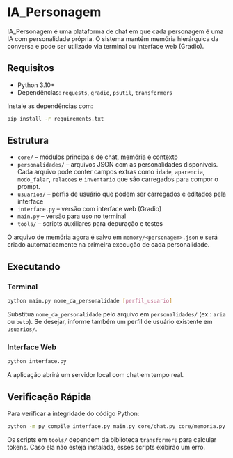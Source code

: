 # IA_Personagem

IA_Personagem é uma plataforma de chat em que cada personagem é uma IA com personalidade própria. O sistema mantém memória hierárquica da conversa e pode ser utilizado via terminal ou interface web (Gradio).

## Requisitos

- Python 3.10+
- Dependências: `requests`, `gradio`, `psutil`, `transformers`

Instale as dependências com:

```bash
pip install -r requirements.txt
```

## Estrutura

- `core/` – módulos principais de chat, memória e contexto
- `personalidades/` – arquivos JSON com as personalidades disponíveis. Cada
  arquivo pode conter campos extras como `idade`, `aparencia`, `modo_falar`,
  `relacoes` e `inventario` que são carregados para compor o prompt.
- `usuarios/` – perfis de usuário que podem ser carregados e editados pela interface
- `interface.py` – versão com interface web (Gradio)
- `main.py` – versão para uso no terminal
- `tools/` – scripts auxiliares para depuração e testes

O arquivo de memória agora é salvo em `memory/<personagem>.json` e será criado automaticamente na primeira execução de cada personalidade.

## Executando

### Terminal

```bash
python main.py nome_da_personalidade [perfil_usuario]
```
Substitua `nome_da_personalidade` pelo arquivo em `personalidades/` (ex.: `aria` ou `beto`).
Se desejar, informe também um perfil de usuário existente em `usuarios/`.

### Interface Web

```bash
python interface.py
```

A aplicação abrirá um servidor local com chat em tempo real.

## Verificação Rápida

Para verificar a integridade do código Python:

```bash
python -m py_compile interface.py main.py core/chat.py core/memoria.py core/contexto.py core/resumo.py tools/debug_tokens.py tools/performance_test.py "tools/teste local.py"
```

Os scripts em `tools/` dependem da biblioteca `transformers` para calcular tokens. Caso ela não esteja instalada, esses scripts exibirão um erro.

